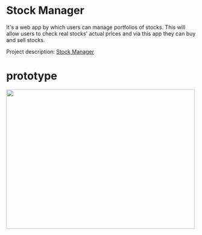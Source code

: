 # Stock Manager

It's a web app by which users can manage portfolios of stocks. This will allow
users to check real stocks' actual prices and via this app they can buy and sell stocks.

Project description: <a href="https://docs.cs50.net/2019/x/psets/8/finance/finance.html">Stock Manager</a>


# prototype

<img src="demo.PNG" width="500" height="370">
